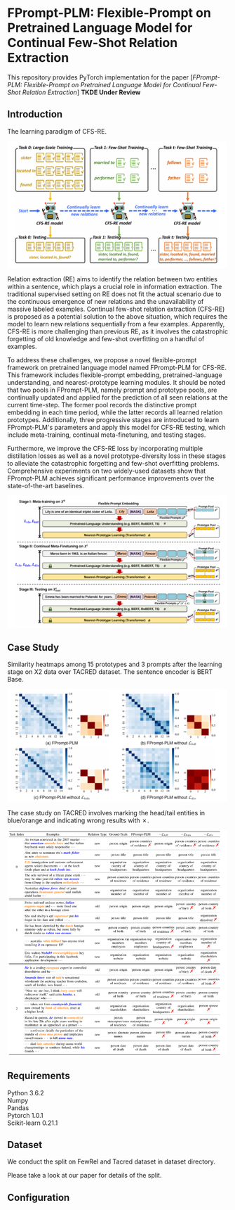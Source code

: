 # FPrompt-PLM: Flexible-Prompt on Pretrained Language Model for Continual Few-Shot Relation Extraction

This repository provides PyTorch implementation for the paper [*FPrompt-PLM: Flexible-Prompt on Pretrained Language Model for Continual Few-Shot Relation Extraction*] **TKDE Under Review**

## Introduction

The learning paradigm of CFS-RE.

<img src="assets/CFS-RE.png" alt="MatPlotAgent" width="500">

Relation extraction (RE) aims to identify the relation between two entities within a sentence, which plays a crucial role in information extraction. The traditional supervised setting on RE does not fit the actual scenario due to the continuous emergence of new relations and the unavailability of massive labeled examples. Continual few-shot relation extraction (CFS-RE) is proposed as a potential solution to the above situation, which requires the model to learn new relations sequentially from a few examples. Apparently, CFS-RE is more challenging than previous RE, as it involves the catastrophic forgetting of old knowledge and few-shot overfitting on a handful of examples.

To address these challenges, we propose a novel flexible-prompt framework on pretrained language model named FPrompt-PLM for CFS-RE. This framework includes flexible-prompt embedding, pretrained-language understanding, and nearest-prototype learning modules. It should be noted that two pools in FPrompt-PLM, namely prompt and prototype pools, are continually updated and applied for the prediction of all seen relations at the current time-step. The former pool records the distinctive prompt embedding in each time period, while the latter records all learned relation prototypes. Additionally, three progressive stages are introduced to learn FPrompt-PLM's parameters and apply this model for CFS-RE testing, which include meta-training, continual meta-finetuning, and testing stages.

Furthermore, we improve the CFS-RE loss by incorporating multiple distillation losses as well as a novel prototype-diversity loss in these stages to alleviate the catastrophic forgetting and few-shot overfitting problems. Comprehensive experiments on two widely-used datasets show that FPrompt-PLM achieves significant performance improvements over the state-of-the-art baselines.

<img src="assets/FPrompt-framework.png" alt="MatPlotAgent" width="500">

## Case Study

Similarity heatmaps among 15 prototypes and 3 prompts after the learning stage on X2 data over TACRED dataset. The sentence encoder is BERT Base.

<img src="assets/cs1.png" alt="MatPlotAgent" width="500">

The case study on TACRED involves marking the head/tail entities in blue/orange and indicating wrong results with ✗.

<img src="assets/cs2.png" alt="MatPlotAgent" width="500">

## Requirements

Python 3.6.2 <br />
Numpy <br />
Pandas <br />
Pytorch 1.0.1 <br />
Scikit-learn 0.21.1 <br />

## Dataset

We conduct the split on FewRel and Tacred dataset in dataset directory. 

Please take a look at our paper for details of the split.

## Configuration

